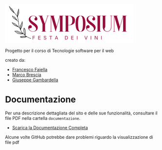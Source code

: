 
![Logo](src/main/webapp/immagini/logo.png)

Progetto per il corso di Tecnologie software per il web

creato da:
- [Francesco Faiella](https://github.com/FaiellaFrancesco)
- [Marco Brescia](https://github.com/Marco-Brescia)
- [Giuseppe Gambardella](https://github.com/GiuseppeGambardella)

# Documentazione
Per una descrizione dettagliata del sito e delle sue funzionalità, consultare il file PDF nella cartella `documentazione`.

- [Scarica la Documentazione Completa](Documentazione/Symposium.pdf)

Alcune volte GitHub potrebbe dare problemi riguardo la visualizzazione di file pdf
